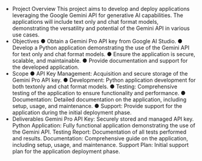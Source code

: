 *   Project Overview
This project aims to develop and deploy applications leveraging the Google Gemini API for
generative AI capabilities. The applications will include text only and chat format models,
demonstrating the versatility and potential of the Gemini API in various use cases.
* Objectives
● Obtain a Gemini Pro API key from Google AI Studio.
● Develop a Python application demonstrating the use of the Gemini API for text only and
chat format models.
● Ensure the application is secure, scalable, and maintainable.
● Provide documentation and support for the developed application.
* Scope
● API Key Management: Acquisition and secure storage of the Gemini Pro API key.
● Development: Python application development for both textonly and chat format
models.
● Testing: Comprehensive testing of the application to ensure functionality and
performance.
● Documentation: Detailed documentation on the application, including setup, usage, and
maintenance.
● Support: Provide support for the application during the initial deployment phase.
* Deliverables
Gemini Pro API Key: Securely stored and managed API key.
Python Application: Fully functional application demonstrating the use of the Gemini API.
Testing Report: Documentation of all tests performed and results.
Documentation: Comprehensive guide on the application, including setup, usage, and
maintenance.
Support Plan: Initial support plan for the application deployment phase.

